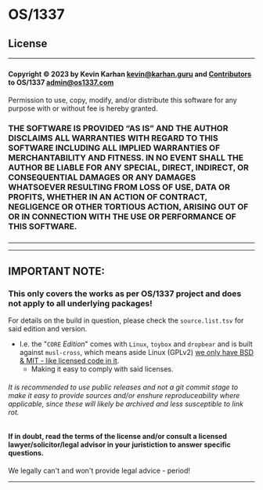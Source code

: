 #	OS/1337	
## License

---

###
#### Copyright © 2023 by Kevin Karhan <kevin@karhan.guru> and [Contributors](https://github.com/OS-1337/OS1337/graphs/contributors) to OS/1337 <admin@os1337.com> 

Permission to use, copy, modify, and/or distribute this software for  any purpose with or without fee is hereby granted.

### THE SOFTWARE IS PROVIDED “AS IS” AND THE AUTHOR DISCLAIMS ALL WARRANTIES WITH REGARD TO THIS SOFTWARE INCLUDING ALL IMPLIED WARRANTIES OF MERCHANTABILITY AND FITNESS. IN NO EVENT SHALL THE AUTHOR BE LIABLE FOR ANY SPECIAL, DIRECT, INDIRECT, OR CONSEQUENTIAL DAMAGES OR ANY DAMAGES WHATSOEVER RESULTING FROM LOSS OF USE, DATA OR PROFITS, WHETHER IN AN ACTION OF CONTRACT, NEGLIGENCE OR OTHER TORTIOUS ACTION, ARISING OUT OF OR IN CONNECTION WITH THE USE OR PERFORMANCE OF THIS SOFTWARE.

###

---

---

## IMPORTANT NOTE:
### This only covers the works as per OS/1337 project and does not apply to all underlying packages!
For details on the build in question, please check the ``source.list.tsv`` for said edition and version.
- I.e. the "``CORE`` *Edition*" comes with ``Linux``, ``toybox`` and ``dropbear`` and is built against ``musl-cross``, which means aside Linux (GPLv2) [we only have BSD & MIT - like licensed code in it](build/0.CORE/build/sources.list.tsv).
  - Making it easy to comply with said licenses.

###### It is recommended to use public releases and not a git commit stage to make it easy to provide sources and/or enshure reproduceability where applicable, since these will likely be archived and less susceptible to link rot.

#### If in doubt, read the terms of the license and/or consult a licensed lawyer/solicitor/legal advisor in your juristiction to answer specific questions.
We legally can't and won't provide legal advice - period!

---
